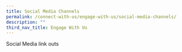 ```yaml
---
title: Social Media Channels
permalink: /connect-with-us/engage-with-us/social-media-channels/
description: ""
third_nav_title: Engage With Us
---
```

Social Media link outs